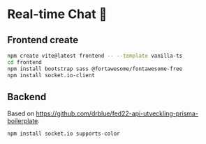 # Real-time Chat 💬

## Frontend create

```sh
npm create vite@latest frontend -- --template vanilla-ts
cd frontend
npm install bootstrap sass @fortawesome/fontawesome-free
npm install socket.io-client
```

## Backend

Based on <https://github.com/drblue/fed22-api-utveckling-prisma-boilerplate>.

```sh
npm install socket.io supports-color
```
